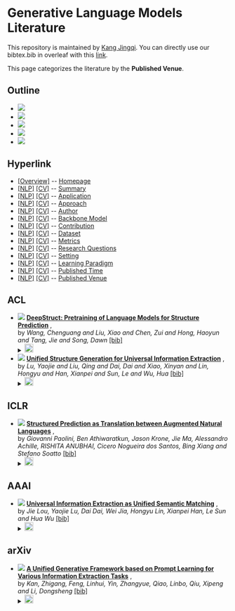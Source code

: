 # Generative Language Models Literature 
This repository is maintained by [Kang Jingqi](https://jingqikang.github.io/). You can directly use our bibtex.bib in overleaf with this [link](https://www.overleaf.com/read/gszxbvbkprfs).

This page categorizes the literature by the **Published Venue**.

## Outline 
- [![](https://img.shields.io/badge/Hyperlink-blue)](https://github.com/JingqiKang/GLMPapers/blob/master/GLM4all/venue\README.md#hyperlink)
- [![](https://img.shields.io/badge/ACL-2-blue)](https://github.com/JingqiKang/GLMPapers/blob/master/GLM4all/venue\README.md#acl)
- [![](https://img.shields.io/badge/ICLR-1-blue)](https://github.com/JingqiKang/GLMPapers/blob/master/GLM4all/venue\README.md#iclr)
- [![](https://img.shields.io/badge/AAAI-1-blue)](https://github.com/JingqiKang/GLMPapers/blob/master/GLM4all/venue\README.md#aaai)
- [![](https://img.shields.io/badge/arXiv-1-blue)](https://github.com/JingqiKang/GLMPapers/blob/master/GLM4all/venue\README.md#arxiv)
## Hyperlink 
- [[Overview]](https://github.com/JingqiKang/GLMPapers/blob/master/README.md) -- [Homepage](https://github.com/JingqiKang/GLMPapers/blob/master/README.md)
- [[NLP]](https://github.com/JingqiKang/GLMPapers/blob/master/GLM4nlp/./)  [[CV]](https://github.com/JingqiKang/GLMPapers/blob/master/GLM4cv/./) -- [Summary](https://github.com/JingqiKang/GLMPapers/blob/master/GLM4all/./)
- [[NLP]](https://github.com/JingqiKang/GLMPapers/blob/master/GLM4nlp/application)  [[CV]](https://github.com/JingqiKang/GLMPapers/blob/master/GLM4cv/application) -- [Application](https://github.com/JingqiKang/GLMPapers/blob/master/GLM4all/application)
- [[NLP]](https://github.com/JingqiKang/GLMPapers/blob/master/GLM4nlp/approach)  [[CV]](https://github.com/JingqiKang/GLMPapers/blob/master/GLM4cv/approach) -- [Approach](https://github.com/JingqiKang/GLMPapers/blob/master/GLM4all/approach)
- [[NLP]](https://github.com/JingqiKang/GLMPapers/blob/master/GLM4nlp/author)  [[CV]](https://github.com/JingqiKang/GLMPapers/blob/master/GLM4cv/author) -- [Author](https://github.com/JingqiKang/GLMPapers/blob/master/GLM4all/author)
- [[NLP]](https://github.com/JingqiKang/GLMPapers/blob/master/GLM4nlp/backbone_model)  [[CV]](https://github.com/JingqiKang/GLMPapers/blob/master/GLM4cv/backbone_model) -- [Backbone Model](https://github.com/JingqiKang/GLMPapers/blob/master/GLM4all/backbone_model)
- [[NLP]](https://github.com/JingqiKang/GLMPapers/blob/master/GLM4nlp/contribution)  [[CV]](https://github.com/JingqiKang/GLMPapers/blob/master/GLM4cv/contribution) -- [Contribution](https://github.com/JingqiKang/GLMPapers/blob/master/GLM4all/contribution)
- [[NLP]](https://github.com/JingqiKang/GLMPapers/blob/master/GLM4nlp/dataset)  [[CV]](https://github.com/JingqiKang/GLMPapers/blob/master/GLM4cv/dataset) -- [Dataset](https://github.com/JingqiKang/GLMPapers/blob/master/GLM4all/dataset)
- [[NLP]](https://github.com/JingqiKang/GLMPapers/blob/master/GLM4nlp/metrics)  [[CV]](https://github.com/JingqiKang/GLMPapers/blob/master/GLM4cv/metrics) -- [Metrics](https://github.com/JingqiKang/GLMPapers/blob/master/GLM4all/metrics)
- [[NLP]](https://github.com/JingqiKang/GLMPapers/blob/master/GLM4nlp/research_question)  [[CV]](https://github.com/JingqiKang/GLMPapers/blob/master/GLM4cv/research_question) -- [Research Questions](https://github.com/JingqiKang/GLMPapers/blob/master/GLM4all/research_question)
- [[NLP]](https://github.com/JingqiKang/GLMPapers/blob/master/GLM4nlp/setting)  [[CV]](https://github.com/JingqiKang/GLMPapers/blob/master/GLM4cv/setting) -- [Setting](https://github.com/JingqiKang/GLMPapers/blob/master/GLM4all/setting)
- [[NLP]](https://github.com/JingqiKang/GLMPapers/blob/master/GLM4nlp/supervision)  [[CV]](https://github.com/JingqiKang/GLMPapers/blob/master/GLM4cv/supervision) -- [ Learning Paradigm](https://github.com/JingqiKang/GLMPapers/blob/master/GLM4all/supervision)
- [[NLP]](https://github.com/JingqiKang/GLMPapers/blob/master/GLM4nlp/time)  [[CV]](https://github.com/JingqiKang/GLMPapers/blob/master/GLM4cv/time) -- [Published Time](https://github.com/JingqiKang/GLMPapers/blob/master/GLM4all/time)
- [[NLP]](https://github.com/JingqiKang/GLMPapers/blob/master/GLM4nlp/venue)  [[CV]](https://github.com/JingqiKang/GLMPapers/blob/master/GLM4cv/venue) -- [Published Venue](https://github.com/JingqiKang/GLMPapers/blob/master/GLM4all/venue)

## ACL

- [![](https://img.shields.io/badge/ACL-2022-blue)](https://aclanthology.org/2022.findings-acl.67) [**DeepStruct: Pretraining of Language Models for Structure Prediction**](https://aclanthology.org/2022.findings-acl.67) , <br> by *Wang, Chenguang  and
Liu, Xiao  and
Chen, Zui  and
Hong, Haoyun  and
Tang, Jie  and
Song, Dawn* [[bib]](https://github.com/JingqiKang/GLMPapers/blob/master/./bibtex.bib#L50-L73)<br> </details><details><summary><img src=https://github.com/JingqiKang/GLMPapers/blob/master/scripts/svg/copy_icon.png height="20"></summary><pre>```Deepstruct2022```
- [![](https://img.shields.io/badge/ACL-2022-blue)](https://aclanthology.org/2022.acl-long.395) [**Unified Structure Generation for Universal Information Extraction**](https://aclanthology.org/2022.acl-long.395) , <br> by *Lu, Yaojie  and
Liu, Qing  and
Dai, Dai  and
Xiao, Xinyan  and
Lin, Hongyu  and
Han, Xianpei  and
Sun, Le  and
Wu, Hua* [[bib]](https://github.com/JingqiKang/GLMPapers/blob/master/./bibtex.bib#L75-L100)<br> </details><details><summary><img src=https://github.com/JingqiKang/GLMPapers/blob/master/scripts/svg/copy_icon.png height="20"></summary><pre>```UIE2022```
## ICLR

- [![](https://img.shields.io/badge/ICLR-2021-blue)](https://openreview.net/forum?id=US-TP-xnXI) [**Structured Prediction as Translation between Augmented Natural Languages**](https://openreview.net/forum?id=US-TP-xnXI) , <br> by *Giovanni Paolini, Ben Athiwaratkun, Jason Krone, Jie Ma, Alessandro Achille, RISHITA ANUBHAI, Cicero Nogueira dos Santos, Bing Xiang and Stefano Soatto* [[bib]](https://github.com/JingqiKang/GLMPapers/blob/master/./bibtex.bib#L30-L48)<br> </details><details><summary><img src=https://github.com/JingqiKang/GLMPapers/blob/master/scripts/svg/copy_icon.png height="20"></summary><pre>```TANL2021```
## AAAI

- [![](https://img.shields.io/badge/AAAI-2023-blue)](https://arxiv.org/abs/2301.03282) [**Universal Information Extraction as Unified Semantic Matching**](https://arxiv.org/abs/2301.03282) , <br> by *Jie Lou, Yaojie Lu, Dai Dai, Wei Jia, Hongyu Lin, Xianpei Han, Le Sun and Hua Wu* [[bib]](https://github.com/JingqiKang/GLMPapers/blob/master/./bibtex.bib#L121-L139)<br> </details><details><summary><img src=https://github.com/JingqiKang/GLMPapers/blob/master/scripts/svg/copy_icon.png height="20"></summary><pre>```USM2023```
## arXiv

- [![](https://img.shields.io/badge/arXiv_preprint_arXiv:2209.11570-2022-blue)](https://arxiv.org/abs/2209.11570) [**A Unified Generative Framework based on Prompt Learning for Various Information Extraction Tasks**](https://arxiv.org/abs/2209.11570) , <br> by *Kan, Zhigang, Feng, Linhui, Yin, Zhangyue, Qiao, Linbo, Qiu, Xipeng and Li, Dongsheng* [[bib]](https://github.com/JingqiKang/GLMPapers/blob/master/./bibtex.bib#L102-L119)<br> </details><details><summary><img src=https://github.com/JingqiKang/GLMPapers/blob/master/scripts/svg/copy_icon.png height="20"></summary><pre>```CPGF2022```